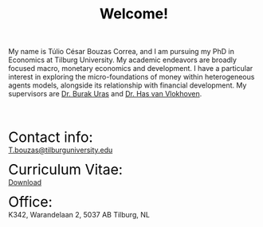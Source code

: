  <!-- HOME CONTENTS -->

 <!-- Styling -->
<style> 
a {
    color: var(--link-color);
}

em { 
    font-size: 28px; font-style: normal; font-family: var(--title-font) ;
    color: black; 
} 

h1,h2,h3,h4,h5.h6 {
    font-style: normal; font-family: var(--title-font) ;
    color: black;
}

</style>

<!-- Actual text-->
<div style="text-align: center;"> <h1>Welcome!</h1> </div>

</br>

My name is Túlio César Bouzas Correa, and I am pursuing my PhD in Economics at Tilburg University. My academic endeavors are broadly focused macro, monetary economics and development. I have a particular interest in exploring the micro-foundations of money within heterogeneous agents models, alongside its relationship with financial development. My supervisors are <a href="https://sites.google.com/site/burakruras/home?authuser=0">Dr. Burak Uras</a> and
<a href="https://sites.google.com/site/hasvanvlokhoven/" >Dr. Has van Vlokhoven</a>.

<br /><br />

<p> <span> <em>Contact info:</em> </span> <br />  <a href="mailto:t.bouzas@tilburguniversity.edu">T.bouzas@tilburguniversity.edu </a> </p>
<p> <span> <em>Curriculum Vitae:</em> </span> <br /> <a href="cv.pdf">Download</a> </p>
<p> <span> <em>Office:</em> </span> <br /> K342, Warandelaan 2, 5037 AB Tilburg, NL </p>
